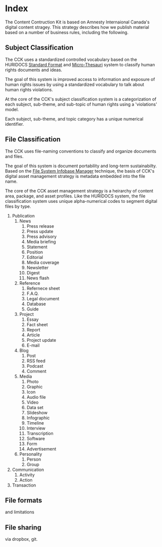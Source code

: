 # Index

The Content Contruction Kit is based on Amnesty Internaional Canada's digital content stragey. This strategy describes how we publish material based on a number of business rules, including the following.

## Subject Classification

The CCK uses a standardized controlled vocabulary based on the HURIDOCS [Standard Format](http://www.huridocs.org/resource/huridocs-events-standard-formats/) and [Micro-Thesauri](http://www.huridocs.org/resource/micro-thesauri/) system to classify human rights documents and ideas. 

The goal of this system is improved access to information and exposure of human rights issues by using a standardized vocabulary to talk about human rights violations.

At the core of the CCK's subject classification system is a categorization of each subject, sub-theme, and sub-topic of human rights using a 'violations' model. 

Each subject, sub-theme, and topic category has a unique numerical identifier.

## File Classification

The CCK uses file-naming conventions to classify and organize documents and files.

The goal of this system is document portability and long-term sustainabilty. Based on the [File System Infobase Manager](http://dougist.com/2009/08/file-system-infobase-manager/) technique, the basis of CCK's digital asset management strategy is metadata embedded into the file name.

The core of the CCK asset management strategy is a heirarchy of content area, package, and asset profiles. Like the HURIDOCS system, the file classification system uses unique alpha-numerical codes to segment digital files by type.

1. Publication
	1. News
    	1. Press release
        1. Press update
        1. Press advisory
        1. Media briefing 
        1. Statement
        1. Position
        1. Editorial
        1. Media coverage
        1. Newsletter
        1. Digest
        1. News flash
    1. Reference
    	1. Refernece sheet
        1. F.A.Q.
        1. Legal document
        1. Database
        1. Guide
    1. Project
    	1. Essay
        1. Fact sheet
        1. Report
        1. Article
        1. Project update
        1. E-mail
    1. Blog
    	1. Post
        1. RSS feed
        1. Podcast
        1. Comment
    1. Media
    	1. Photo
        1. Graphic
        1. Icon
        1. Audio file
        1. Video
        1. Data set
        1. Slideshow
        1. Infographic
        1. Timeline
        1. Interview
        1. Transcription
        1. Software
        1. Form
        1. Advertisement
    1. Personality
    	1. Person
        1. Group
1. Communication
	1. Activity
    1. Action
1. Transaction

## File formats

and limitations

## File sharing

via dropbox, git.
